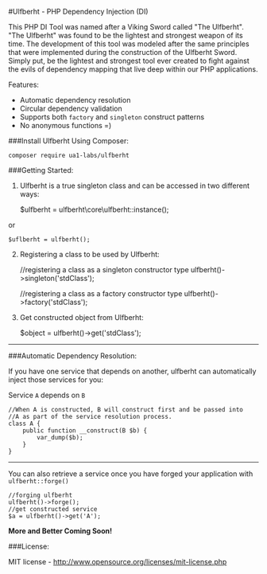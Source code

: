 #Ulfberht - PHP Dependency Injection (DI)

This PHP DI Tool was named after a Viking Sword called "The Ulfberht". "The Ulfberht" was found to be the lightest and strongest weapon of its time. The development of this tool was modeled after the same principles that were implemented during the construction of the Ulfberht Sword. Simply put, be the lightest and strongest tool ever created to fight against the evils  of dependency mapping that live deep within our PHP applications.

Features:

* Automatic dependency resolution
* Circular dependency validation
* Supports both `factory` and `singleton` construct patterns
* No anonymous functions =)

###Install Ulfberht Using Composer:

`composer require ua1-labs/ulfberht`

###Getting Started:

1) Ulfberht is a true singleton class and can be accessed in two different ways:

    $ulfberht = ulfberht\core\ulfberht::instance();

or

    $uflberht = ulfberht();

2) Registering a class to be used by Ulfberht:

    //registering a class as a singleton constructor type
    ulfberht()->singleton('stdClass');

    //registering a class as a factory constructor type
    ulfberht()->factory('stdClass');

3) Get constructed object from Ulfberht:

    $object = ulfberht()->get('stdClass');

---

###Automatic Dependency Resolution:

If you have one service that depends on another, ulfberht can automatically inject those services for you:

Service `A` depends on `B`

    //When A is constructed, B will construct first and be passed into
    //A as part of the service resolution process.
    class A {
        public function __construct(B $b) {
            var_dump($b);
        }
    }

---

You can also retrieve a service once you have forged your application with `ulfberht::forge()`

    //forging ulfberht
    ulfberht()->forge();
    //get constructed service
    $a = ulfberht()->get('A');

**More and Better Coming Soon!**

###License:

MIT license - http://www.opensource.org/licenses/mit-license.php
